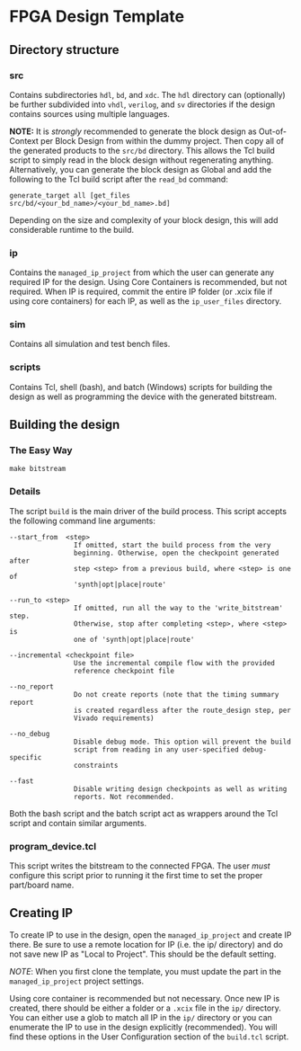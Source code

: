 # FPGA Design Template

## Directory structure

### src

Contains subdirectories `hdl`, `bd`, and `xdc`. The `hdl` directory can
(optionally) be further subdivided into `vhdl`, `verilog`, and `sv` directories
if the design contains sources using multiple languages.

**NOTE:** It is _strongly_ recommended to generate the block design as
Out-of-Context per Block Design from within the dummy project. Then copy all of
the generated products to the `src/bd` directory. This allows the Tcl build
script to simply read in the block design without regenerating anything.
Alternatively, you can generate the block design as Global and add the
following to the Tcl build script after the `read_bd` command:

    generate_target all [get_files src/bd/<your_bd_name>/<your_bd_name>.bd]

Depending on the size and complexity of your block design, this will add
considerable runtime to the build.

### ip

Contains the `managed_ip_project` from which the user can generate any required
IP for the design. Using Core Containers is recommended, but not required. When
IP is required, commit the entire IP folder (or .xcix file if using core
containers) for each IP, as well as the `ip_user_files` directory.

### sim

Contains all simulation and test bench files.

### scripts

Contains Tcl, shell (bash), and batch (Windows) scripts for building the design
as well as programming the device with the generated bitstream.

## Building the design

### The Easy Way

```shell
make bitstream
```

### Details

The script `build` is the main driver of the build process. This script accepts
the following command line arguments:

    --start_from  <step>
                    If omitted, start the build process from the very
                    beginning. Otherwise, open the checkpoint generated after 
                    step <step> from a previous build, where <step> is one of
                    'synth|opt|place|route' 

    --run_to <step>
                    If omitted, run all the way to the 'write_bitstream' step.
                    Otherwise, stop after completing <step>, where <step> is
                    one of 'synth|opt|place|route'

    --incremental <checkpoint file>
                    Use the incremental compile flow with the provided 
                    reference checkpoint file

    --no_report
                    Do not create reports (note that the timing summary report
                    is created regardless after the route_design step, per
                    Vivado requirements)

    --no_debug     
                    Disable debug mode. This option will prevent the build
                    script from reading in any user-specified debug-specific
                    constraints

    --fast  
                    Disable writing design checkpoints as well as writing
                    reports. Not recommended.

Both the bash script and the batch script act as wrappers around the Tcl
script and contain similar arguments.

### program_device.tcl

This script writes the bitstream to the connected FPGA. The user _must_ 
configure this script prior to running it the first time to set the proper
part/board name.

## Creating IP

To create IP to use in the design, open the `managed_ip_project` and create
IP there. Be sure to use a remote location for IP (i.e. the ip/ directory) 
and do not save new IP as "Local to Project". This should be the default
setting.

*NOTE*: When you first clone the template, you must update the part in the 
`managed_ip_project` project settings.

Using core container is recommended but not necessary. Once new IP is created,
there should be either a folder or a `.xcix` file in the `ip/` directory.
You can either use a glob to match all IP in the `ip/` directory or you can
enumerate the IP to use in the design explicitly (recommended). You will find
these options in the User Configuration section of the `build.tcl` script.
